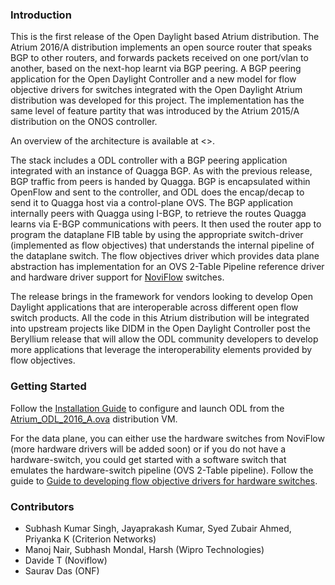 ### Introduction

This is the first release of the Open Daylight based Atrium distribution. The Atrium 2016/A distribution implements an open source router that speaks BGP to other routers, and forwards packets received on one port/vlan to another, based on the next-hop learnt via BGP peering. A BGP peering application for the Open Daylight Controller and a new model for flow objective drivers for switches integrated with the Open Daylight Atrium distribution was developed for this project. The implementation has the same level of feature partity that was introduced by the Atrium 2015/A distribution on the ONOS controller.

An overview of the architecture is available at <>. 

The stack includes a ODL controller with a BGP peering application integrated with an instance of Quagga BGP. As with the previous release, BGP traffic from peers is handed by Quagga. BGP is encapsulated within OpenFlow and sent to the controller, and ODL does the encap/decap to send it to Quagga host via a control-plane OVS. The BGP application internally peers with Quagga using I-BGP, to retrieve the routes Quagga learns via E-BGP communications with peers. It then used the router app to program the dataplane FIB table by using the appropriate switch-driver (implemented as flow objectives) that understands the internal pipeline of the dataplane switch. The flow objectives driver which provides data plane abstraction has implementation for an OVS 2-Table Pipeline reference driver and hardware driver support for [NoviFlow](http://noviflow.com/products/noviswitch/) switches.

The release brings in the framework for vendors looking to develop Open Daylight applications that are interoperable across different open flow switch products. All the code in this Atrium distribution will be integrated into upstream projects like DIDM in the Open Daylight Controller post the Beryllium release that will allow the ODL community developers to develop more applications that leverage the interoperability elements provided by flow objectives.

### Getting Started

Follow the [Installation Guide](https://github.com/onfsdn/atrium-docs/wiki/Installation-Guide-ODL-Based-Router-16A) to configure and launch ODL from the [Atrium_ODL_2016_A.ova](https://github.com/onfsdn/atrium-docs/wiki) distribution VM.

For the data plane, you can either use the hardware switches from NoviFlow (more hardware drivers will be added soon) or if you do not have a hardware-switch, you could get started with a software switch that emulates the hardware-switch pipeline (OVS 2-Table pipeline). Follow the guide to [Guide to developing flow objective drivers for hardware switches](https://github.com/onfsdn/atrium-docs/wiki/Driver-Development-ODL-Based-Router-16A).

### Contributors
* Subhash Kumar Singh, Jayaprakash Kumar, Syed Zubair Ahmed, Priyanka K (Criterion Networks)
* Manoj Nair, Subhash Mondal, Harsh (Wipro Technologies)
* Davide T (Noviflow)
* Saurav Das (ONF)
